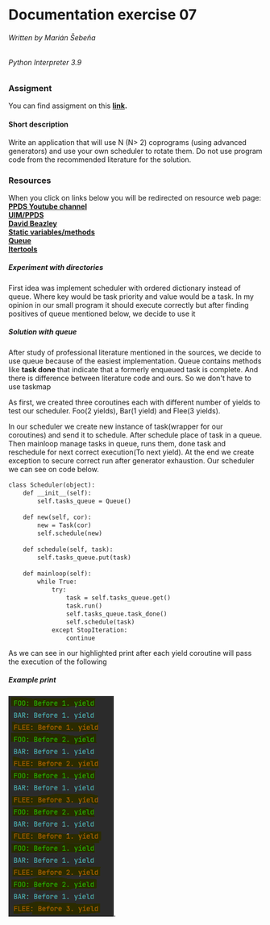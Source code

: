 # Documentation exercise 07
###### Written by Marián Šebeňa
###### Python Interpreter 3.9
### Assigment 
You can find assigment on this  **[link](https://uim.fei.stuba.sk/i-ppds/7-cvicenie/).** 
#### Short description 
Write an application that will use N (N> 2) coprograms (using advanced generators) and use your own scheduler to rotate them. Do not use program code from the recommended literature for the solution.
### Resources
When you click on links below you will be redirected on resource web page: </br>
**[PPDS Youtube channel](https://www.youtube.com/channel/UCnTxtvNFlicb2Mn0a6w8N-A)** <br/>
**[UIM/PPDS](https://uim.fei.stuba.sk/predmet/i-ppds/)** <br/>
**[David Beazley](https://www.dabeaz.com/coroutines/Coroutines.pdf)** <br/>
**[Static variables/methods](https://www.delftstack.com/howto/python/static-class-variable-in-python/)** <br/>
**[Queue](https://www.geeksforgeeks.org/queue-in-python/)** <br/>
**[Itertools](https://www.geeksforgeeks.org/python-itertools/)** <br/>

##### Experiment with directories
First idea was implement scheduler with ordered dictionary instead of queue. Where key would be task priority and value would be a task.
In my opinion in our small program it should execute correctly but after finding positives of queue mentioned below, we decide to use it

##### Solution with queue 
After study of professional literature mentioned in the sources, we decide to use queue because of the easiest implementation.
Queue contains methods like <b> task done </b> that indicate that a formerly enqueued task is complete. And there is difference between literature code and ours. 
So we don't have to use taskmap

As first, we created three coroutines each with different number of yields to test our scheduler. 
Foo(2 yields), Bar(1 yield) and Flee(3 yields). 

In our scheduler we create new instance of task(wrapper for our coroutines) and send it to schedule. After schedule place of
task in a queue. Then mainloop manage tasks in queue, runs them, done task and reschedule for next correct execution(To next yield). At the end we create 
exception to secure correct run after generator exhaustion. Our scheduler we can see on code below.



```
class Scheduler(object):
    def __init__(self):
        self.tasks_queue = Queue()

    def new(self, cor):
        new = Task(cor)
        self.schedule(new)

    def schedule(self, task):
        self.tasks_queue.put(task)

    def mainloop(self):
        while True:
            try:
                task = self.tasks_queue.get()
                task.run()
                self.tasks_queue.task_done()
                self.schedule(task)
            except StopIteration:
                continue
```


As we can see in our highlighted print after each yield coroutine will pass the execution of the following

##### Example print

![plot](./img/img.png). 
